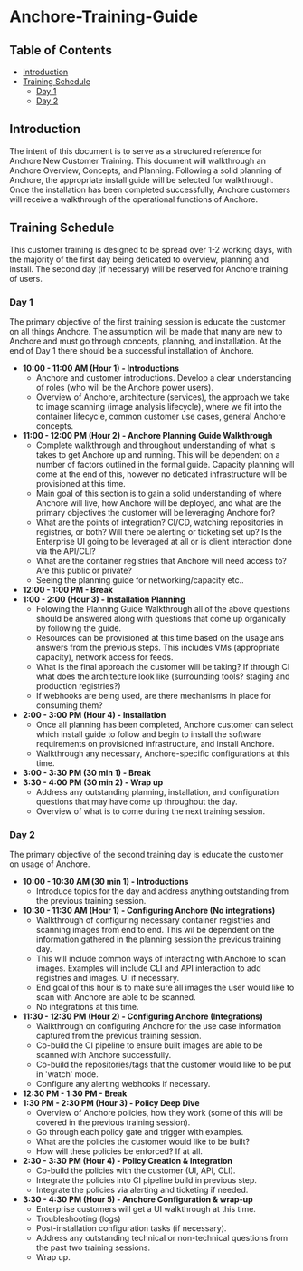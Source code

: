 # Anchore-Training-Guide

## Table of Contents

<!--ts-->
  * [Introduction](#Introduction)
  * [Training Schedule](#Training-Schedule)
    * [Day 1](#Day-1)
    * [Day 2](#Day-2)

<!--te-->

## Introduction

The intent of this document is to serve as a structured reference for Anchore New Customer Training. This document will walkthrough an Anchore Overview, Concepts, and Planning. Following a solid planning of Anchore, the appropriate install guide will be selected for walkthrough. Once the installation has been completed successfully, Anchore customers will receive a walkthrough of the operational functions of Anchore.

## Training Schedule

This customer training is designed to be spread over 1-2 working days, with the majority of the first day being deticated to overview, planning and install. The second day (if necessary) will be reserved for Anchore training of users. 

### Day 1

The primary objective of the first training session is educate the customer on all things Anchore. The assumption will be made that many are new to Anchore and must go through concepts, planning, and installation. At the end of Day 1 there should be a successful installation of Anchore. 

- **10:00 - 11:00 AM (Hour 1) - Introductions**
    - Anchore and customer introductions. Develop a clear understanding of roles (who will be the Anchore power users).
    - Overview of Anchore, architecture (services), the approach we take to image scanning (image analysis lifecycle), where we fit into the container lifecycle, common customer use cases, general Anchore concepts. 
- **11:00 - 12:00 PM (Hour 2) - Anchore Planning Guide Walkthrough**
    - Complete walkthrough and throughout understanding of what is takes to get Anchore up and running. This will be dependent on a number of factors outlined in the formal guide. Capacity planning will come at the end of this, however no deticated infrastructure will be provisioned at this time.
    - Main goal of this section is to gain a solid understanding of where Anchore will live, how Anchore will be deployed, and what are the primary objectives the customer will be leveraging Anchore for?
    - What are the points of integration? CI/CD, watching repositories in registries, or both? Will there be alerting or ticketing set up? Is the Enterprise UI going to be leveraged at all or is client interaction done via the API/CLI?
    - What are the container registries that Anchore will need access to? Are this public or private?
    - Seeing the planning guide for networking/capacity etc..  
- **12:00 - 1:00 PM - Break**
- **1:00 - 2:00 (Hour 3) - Installation Planning**
    - Folowing the Planning Guide Walkthrough all of the above questions should be answered along with questions that come up organically by following the guide. 
    - Resources can be provisioned at this time based on the usage ans answers from the previous steps. This includes VMs (appropriate capacity), network access for feeds. 
    - What is the final approach the customer will be taking? If through CI what does the architecture look like (surrounding tools? staging and production registries?)
    - If webhooks are being used, are there mechanisms in place for consuming them? 
- **2:00 - 3:00 PM (Hour 4) - Installation**
    - Once all planning has been completed, Anchore customer can select which install guide to follow and begin to install the software requirements on provisioned infrastructure, and install Anchore.
    - Walkthrough any necessary, Anchore-specific configurations at this time. 
- **3:00 - 3:30 PM (30 min 1) - Break**
- **3:30 - 4:00 PM (30 min 2) - Wrap up**
    - Address any outstanding planning, installation, and configuration questions that may have come up throughout the day.
    - Overview of what is to come during the next training session.

### Day 2

The primary objective of the second training day is educate the customer on usage of Anchore. 

- **10:00 - 10:30 AM (30 min 1) - Introductions**
    - Introduce topics for the day and address anything outstanding from the previous training session.
- **10:30 - 11:30 AM (Hour 1) - Configuring Anchore (No integrations)**
    - Walkthrough of configuring necessary container registries and scanning images from end to end. This wil be dependent on the information gathered in the planning session the previous training day. 
    - This will include common ways of interacting with Anchore to scan images. Examples will include CLI and API interaction to add registries and images. UI if necessary. 
    - End goal of this hour is to make sure all images the user would like to scan with Anchore are able to be scanned. 
    - No integrations at this time.
- **11:30 - 12:30 PM (Hour 2) - Configuring Anchore (Integrations)**
    - Walkthrough on configuring Anchore for the use case information captured from the previous training session. 
    - Co-build the CI pipeline to ensure built images are able to be scanned with Anchore successfully. 
    - Co-build the repositories/tags that the customer would like to be put in 'watch' mode. 
    - Configure any alerting webhooks if necessary.
- **12:30 PM - 1:30 PM - Break**
- **1:30 PM - 2:30 PM (Hour 3) - Policy Deep Dive**
    - Overview of Anchore policies, how they work (some of this will be covered in the previous training session).
    - Go through each policy gate and trigger with examples.
    - What are the policies the customer would like to be built? 
    - How will these policies be enforced? If at all.
- **2:30 - 3:30 PM (Hour 4) - Policy Creation & Integration**
    -  Co-build the policies with the customer (UI, API, CLI).
    - Integrate the policies into CI pipeline build in previous step.
    - Integrate the policies via alerting and ticketing if needed. 
- **3:30 - 4:30 PM (Hour 5) - Anchore Configuration & wrap-up**
    - Enterprise customers will get a UI walkthrough at this time. 
    - Troubleshooting (logs)
    - Post-installation configuration tasks (if necessary).
    - Address any outstanding technical or non-technical questions from the past two training sessions.
    - Wrap up.